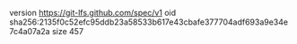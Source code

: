 version https://git-lfs.github.com/spec/v1
oid sha256:2135f0c52efc95ddb23a58533b617e43cbafe377704adf693a9e34e7c4a07a2a
size 457
